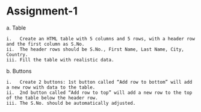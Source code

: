 # Assignment-1

a. Table

    i.   Create an HTML table with 5 columns and 5 rows, with a header row and the first column as S.No.
    ii.  The header rows should be S.No., First Name, Last Name, City, Country.
    iii. Fill the table with realistic data.
    
b. Buttons

    i.   Create 2 buttons: 1st button called “Add row to bottom” will add a new row with data to the table.
    ii.  2nd button called “Add row to top” will add a new row to the top of the table below the header row.
    iii. The S.No. should be automatically adjusted.
